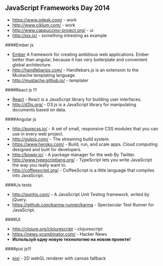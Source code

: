 JavaScript Frameworks Day 2014
-

* https://www.odesk.com/ - work
* http://www.ciklum.com/ - work
* http://www.cappuccino-project.org/ - ui
* http://pix.io/ - something intresting as example

####Ember js
* [Ember](http://emberjs.com/) A framework for creating ambitious web applications. Ember better than angular, because it has very boilerplate and convenient global architecture.
* http://handlebarsjs.com/ - Handlebars.js is an extension to the Mustache templating language.
* http://mustache.github.io/ - templater

####React js !!!
* [React](https://github.com/facebook/react) - React is a JavaScript library for building user interfaces.
* http://d3js.org/ - D3.js is a JavaScript library for manipulating documents based on data.

####Angular js
* http://purecss.io/ - A set of small, responsive CSS modules that you can use in every web project.
* http://gulpjs.com/ - The streaming build system.
* https://www.heroku.com/ - Build, run, and scale apps. Cloud computing designed and built for developers.
* http://bower.io/ - A package manager for the web By Twitter.
* http://www.typescriptlang.org/ - TypeScript lets you write JavaScript the way you really want to.
* http://coffeescript.org/ - CoffeeScript is a little language that compiles into JavaScript.

####Js tests
* http://qunitjs.com/ - A JavaScript Unit Testing framework. writed by jQuery.
* https://github.com/karma-runner/karma - Spectacular Test Runner for JavaScript.

####UI
* http://clojure.org/clojurescript - clojurescript
* https://news.ycombinator.com/ - Hacker News
* **Используй одну новую технологию на новом проекте!**

####pixi js!!!
* [pixi](http://www.pixijs.com/) - 2D webGL renderer with canvas fallback
